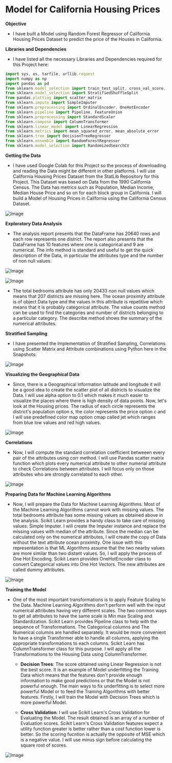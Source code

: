 # **Model for California Housing Prices**

**Objective**
- I have built a Model using Random Forest Regressor of California Housing Prices Dataset to predict the price of the Houses in California.

**Libraries and Dependencies**
- I have listed all the necessary Libraries and Dependencies required for this Project here:

```javascript
import sys, os, tarfile, urllib.request
import numpy as np
import pandas as pd
from sklearn.model_selection import train_test_split, cross_val_score, GridSearchCV
from sklearn.model_selection import StratifiedShuffleSplit
from pandas.plotting import scatter_matrix
from sklearn.impute import SimpleImputer
from sklearn.preprocessing import OrdinalEncoder, OneHotEncoder
from sklearn.pipeline import Pipeline, FeatureUnion
from sklearn.preprocessing import StandardScaler
from sklearn.compose import ColumnTransformer
from sklearn.linear_model import LinearRegression
from sklearn.metrics import mean_squared_error, mean_absolute_error
from sklearn.tree import DecisionTreeRegressor
from sklearn.ensemble import RandomForestRegressor
from sklearn.model_selection import RandomizedSearchCV
```

**Getting the Data**
- I have used Google Colab for this Project so the process of downloading and reading the Data might be different in other platforms. I will use California Housing Prices Dataset from the StatLib Repository for this Project. This Dataset was based on Data from the 1990 California Census. The Data has metrics such as Population, Median Income, Median House Price and so on for each block group in California. I will build a Model of Housing Prices in California using the California Census Dataset.

![Image](https://github.com/ThinamXx/300Days__MachineLearningDeepLearning/blob/main/Images/Day%2010.PNG)

**Exploratory Data Analysis**
- The analysis report presents that the DataFrame has 20640 rows and each row represents one district. The report also presents that the DataFrame has 10 features where one is categorical and 9 are numerical. The info method is standard and useful to get the quick description of the Data, in particular the attributes type and the number of non null values.

![Image](https://github.com/ThinamXx/300Days__MachineLearningDeepLearning/blob/main/Images/Day%2010b.PNG)

![Image](https://github.com/ThinamXx/300Days__MachineLearningDeepLearning/blob/main/Images/Day%2010a.PNG)

- The total bedrooms attribute has only 20433 non null values which means that 207 districts are missing here. The ocean proximity attribute is of object Data type and the values in this attribute is repetitive which means that it is probably categorical attribute. The value counts method can be used to find the categories and number of districts belonging to a particular category. The describe method shows the summary of the numerical attributes.

**Stratified Sampling**
- I have presented the Implementation of Stratified Sampling, Correlations using Scatter Matrix and Attribute combinations using Python here in the Snapshots:

![Image](https://github.com/ThinamXx/300Days__MachineLearningDeepLearning/blob/main/Images/Day%2011a.PNG)

**Visualizing the Geographical Data**
- Since, there is a Geographical Information latitude and longitude it will be a good idea to create the scatter plot of all districts to visualize the Data. I will use alpha option to 0.1 which makes it much easier to visualize the places where there is high density of data points. Now, let's look at the Housing prices. The radius of each circle represents the district's population option s, the color represents the price option c and I will use predefined color map option cmap called jet which ranges from blue low values and red high values.

![Image](https://github.com/ThinamXx/300Days__MachineLearningDeepLearning/blob/main/Images/Day%2011b.PNG)

**Correlations**
- Now, I will compute the standard correlation coefficient betweeen every pair of the attributes using corr method. I will use Pandas scatter matrix function which plots every numerical attribute to other numerial attribute to check Correlations between attributes. I will focus only on those attributes who are strongly correlated to each other.

![Image](https://github.com/ThinamXx/300Days__MachineLearningDeepLearning/blob/main/Images/Day%2011c.PNG)

**Preparing Data for Machine Learning Algorithms**
- Now, I will prepare the Data for Machine Learning Algorithms. Most of the Machine Learning Algorithms cannot work with missing values. The total bedrooms attribute has some missing values as obtained above in the analysis. Scikit Learn provides a handy class to take care of missing values: Simple Imputer. I will create the Imputer instance and replace the missing values with median of the attribute. Since the median can be calculated only on the numerical attributes, I will create the copy of Data without the text attribute ocean proximity. One issue with this representation is that ML Algorithms assume that the two nearby values are more similar than two distant values. So, I will apply the process of One Hot Encoding. Scikit Learn provides OneHotEncoder class to convert Categorical values into One Hot Vectors. The new attributes are called dummy attributes. 

![Image](https://github.com/ThinamXx/300Days__MachineLearningDeepLearning/blob/main/Images/Day%2012a.PNG)

**Training the Model**
- One of the most important transformations is to apply Feature Scaling to the Data. Machine Learning Algorithms don't perform well with the input numerical attributes having very different scales. The two common ways to get all attributes to have the same scale is Min max Scaling and Standardization. Scikit Learn provides Pipeline class to help with the sequence of Transformations. The Categorical columns and The Numerical columns are handled separately. It would be more convenient to have a single Transformer able to handle all columns, applying the appropriate transformations to each columns. Scikit Learn has ColumnTransformer class for this purpose. I will apply all the Transformations to the Housing Data using ColumnTransformer. 
  
  - **Decision Trees**: The score obtained using Linear Regression is not the best score. It is an example of Model underfitting the Training Data which means that the features don't provide enough information to make good predictions or that the Model is not powerful enough. The main ways to fix underfitting is to select more powerful Model or to feed the Training Algorithms with better features. Firstly, I will train the Model with Decision Trees which is more powerful Model. 
  
  - **Cross Validation**: I will use Scikit Learn's Cross Validation for Evaluating the Model. The result obtained is an array of a number of Evaluation scores. Scikit Learn's Cross Validation features expect a utility function greater is better rather than a cost function lower is better. So the scoring fucntion is actually the opposite of MSE which is a negative value. I will use minus sign before calculating the square root of scores.
  
![Image](https://github.com/ThinamXx/300Days__MachineLearningDeepLearning/blob/main/Images/Day%2012b.PNG)


  
